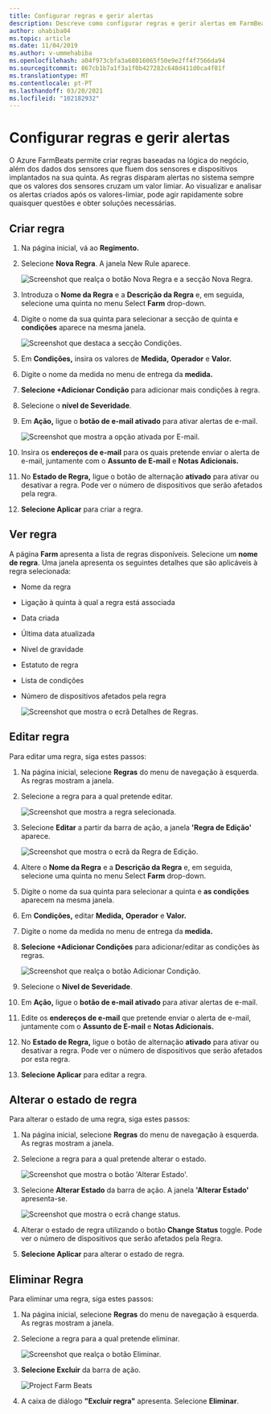 ```yaml
---
title: Configurar regras e gerir alertas
description: Descreve como configurar regras e gerir alertas em FarmBeats
author: uhabiba04
ms.topic: article
ms.date: 11/04/2019
ms.author: v-ummehabiba
ms.openlocfilehash: a04f973cbfa3a68016065f50e9e2ff4f7566da94
ms.sourcegitcommit: 867cb1b7a1f3a1f0b427282c648d411d0ca4f81f
ms.translationtype: MT
ms.contentlocale: pt-PT
ms.lasthandoff: 03/20/2021
ms.locfileid: "102182932"
---
```

# <a name="configure-rules-and-manage-alerts"></a>Configurar regras e gerir alertas

O Azure FarmBeats permite criar regras baseadas na lógica do negócio, além dos dados dos sensores que fluem dos sensores e dispositivos implantados na sua quinta. As regras disparam alertas no sistema sempre que os valores dos sensores cruzam um valor limiar. Ao visualizar e analisar os alertas criados após os valores-limiar, pode agir rapidamente sobre quaisquer questões e obter soluções necessárias.

## <a name="create-rule"></a>Criar regra

1. Na página inicial, vá ao **Regimento.**
2. Selecione **Nova Regra**. A janela New Rule aparece.

    ![Screenshot que realça o botão Nova Regra e a secção Nova Regra.](./media/configure-rules-and-alerts-in-azure-farmbeats/new-rule-1.png)

3. Introduza o **Nome da Regra** e a **Descrição da Regra** e, em seguida, selecione uma quinta no menu Select **Farm** drop-down.
4. Digite o nome da sua quinta para selecionar a secção de quinta e **condições** aparece na mesma janela.  

    ![Screenshot que destaca a secção Condições.](./media/configure-rules-and-alerts-in-azure-farmbeats/new-rule-condition-1.png)

5. Em **Condições,** insira os valores de **Medida,** **Operador** e **Valor.**
6. Digite o nome da medida no menu de entrega da **medida.**
7. **Selecione +Adicionar Condição** para adicionar mais condições à regra.
8. Selecione o **nível de Severidade**.
9. Em **Ação,** ligue o **botão de e-mail ativado** para ativar alertas de e-mail.

    ![Screenshot que mostra a opção ativada por E-mail.](./media/configure-rules-and-alerts-in-azure-farmbeats/new-rule-email-1.png)

10. Insira os **endereços de e-mail** para os quais pretende enviar o alerta de e-mail, juntamente com o **Assunto de E-mail** e **Notas Adicionais.**  
11. No **Estado de Regra,** ligue o botão de alternação **ativado** para ativar ou desativar a regra.
    Pode ver o número de dispositivos que serão afetados pela regra.
12. **Selecione Aplicar** para criar a regra.

## <a name="view-rule"></a>Ver regra

A página **Farm** apresenta a lista de regras disponíveis. Selecione um **nome de regra**. Uma janela apresenta os seguintes detalhes que são aplicáveis à regra selecionada:
 - Nome da regra
 - Ligação à quinta à qual a regra está associada
 - Data criada
 - Última data atualizada
 - Nível de gravidade
 - Estatuto de regra
 - Lista de condições  
 - Número de dispositivos afetados pela regra

    ![Screenshot que mostra o ecrã Detalhes de Regras.](./media/configure-rules-and-alerts-in-azure-farmbeats/view-rule-1.png)

## <a name="edit-rule"></a>Editar regra

Para editar uma regra, siga estes passos:

1. Na página inicial, selecione **Regras** do menu de navegação à esquerda.
   As regras mostram a janela.
2. Selecione a regra para a qual pretende editar.

    ![Screenshot que mostra a regra selecionada.](./media/configure-rules-and-alerts-in-azure-farmbeats/edit-rule-action-bar-1.png)

3. Selecione **Editar** a partir da barra de ação, a janela **'Regra de Edição'** aparece.

    ![Screenshot que mostra o ecrã da Regra de Edição.](./media/configure-rules-and-alerts-in-azure-farmbeats/edit-rule-one-1.png)

4. Altere o **Nome da Regra** e a **Descrição da Regra** e, em seguida, selecione uma quinta no menu Select **Farm** drop-down.
5. Digite o nome da sua quinta para selecionar a quinta e **as condições** aparecem na mesma janela.  
6. Em **Condições,** editar **Medida,** **Operador** e **Valor.**
7. Digite o nome da medida no menu de entrega da **medida.**
8. **Selecione +Adicionar Condições** para adicionar/editar as condições às regras.

    ![Screenshot que realça o botão Adicionar Condição.](./media/configure-rules-and-alerts-in-azure-farmbeats/edit-rule-two-1.png)

9.  Selecione o **Nível de Severidade**.  
10. Em **Ação,** ligue o **botão de e-mail ativado** para ativar alertas de e-mail.
11. Edite os **endereços de e-mail** que pretende enviar o alerta de e-mail, juntamente com o **Assunto de E-mail** e **Notas Adicionais.**  
12. No **Estado de Regra,** ligue o botão de alternação **ativado** para ativar ou desativar a regra.
Pode ver o número de dispositivos que serão afetados por esta regra.
13. **Selecione Aplicar** para editar a regra.

## <a name="change-rule-status"></a>Alterar o estado de regra

Para alterar o estado de uma regra, siga estes passos:

1. Na página inicial, selecione **Regras** do menu de navegação à esquerda. As regras mostram a janela.
2. Selecione a regra para a qual pretende alterar o estado.

    ![Screenshot que mostra o botão 'Alterar Estado'.](./media/configure-rules-and-alerts-in-azure-farmbeats/change-status-rule-action-bar-1.png)

3. Selecione **Alterar Estado** da barra de ação. A janela **'Alterar Estado'** apresenta-se.

    ![Screenshot que mostra o ecrã change status.](./media/configure-rules-and-alerts-in-azure-farmbeats/rule-change-status-1.png)

3. Alterar o estado de regra utilizando o botão **Change Status** toggle.
   Pode ver o número de dispositivos que serão afetados pela Regra.
4. **Selecione Aplicar** para alterar o estado de regra.

## <a name="delete-rule"></a>Eliminar Regra

Para eliminar uma regra, siga estes passos:

1. Na página inicial, selecione **Regras** do menu de navegação à esquerda. As regras mostram a janela.
2. Selecione a regra para a qual pretende eliminar.

    ![Screenshot que realça o botão Eliminar.](./media/configure-rules-and-alerts-in-azure-farmbeats/delete-rule-action-bar-1.png)

3. **Selecione Excluir** da barra de ação.

    ![Project Farm Beats](./media/configure-rules-and-alerts-in-azure-farmbeats/delete-rule-1.png)

4. A caixa de diálogo **"Excluir regra"** apresenta. Selecione **Eliminar**.

